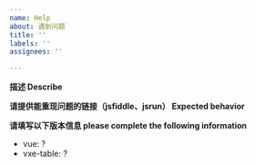 ```yaml
---
name: Help
about: 遇到问题
title: ''
labels: ''
assignees: ''

---
```


**描述 Describe**


**请提供能重现问题的链接（jsfiddle、jsrun） Expected behavior**



**请填写以下版本信息 please complete the following information**
 - vue: ?
 - vxe-table: ?
